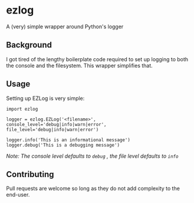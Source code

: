 # ezlog

A (very) simple wrapper around Python's logger

## Background

I got tired of the lengthy boilerplate code required to set up logging to both the console and the filesystem. This wrapper simplifies that.

## Usage

Setting up EZLog is very simple:

```
import ezlog

logger = ezlog.EZLog('<filename>', console_level='debug|info|warn|error', file_level='debug|info|warn|error')

logger.info('This is an informational message')
logger.debug('This is a debugging message')
```

_Note: The console level defaults to `debug` , the file level defaults to `info`_

## Contributing

Pull requests are welcome so long as they do not add complexity to the end-user.
